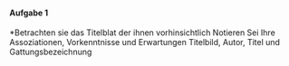 #### Aufgabe 1
*Betrachten sie das Titelblat der ihnen vorhinsichtlich Notieren Sei Ihre Assoziationen, Vorkenntnisse und Erwartungen Titelbild, Autor, Titel und Gattungsbezeichnung
